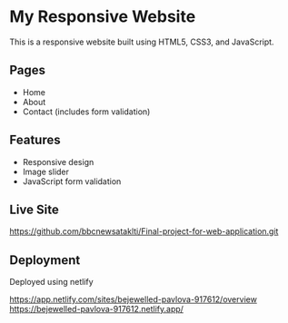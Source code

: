 # My Responsive Website

This is a responsive website built using HTML5, CSS3, and JavaScript.

## Pages

- Home
- About
- Contact (includes form validation)

## Features

- Responsive design
- Image slider
- JavaScript form validation

## Live Site

https://github.com/bbcnewsataklti/Final-project-for-web-application.git

## Deployment

Deployed using netlify 

https://app.netlify.com/sites/bejewelled-pavlova-917612/overview
https://bejewelled-pavlova-917612.netlify.app/
